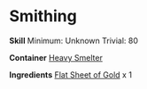 <!-- TITLE: Gold Throwing Stars -->
<!-- SUBTITLE:  -->
# Smithing
**Skill**
Minimum: Unknown
Trivial: 80

**Container**
[Heavy Smelter](heavy-smelter)

**Ingredients**
[Flat Sheet of Gold](flat-sheet-of-gold) x 1